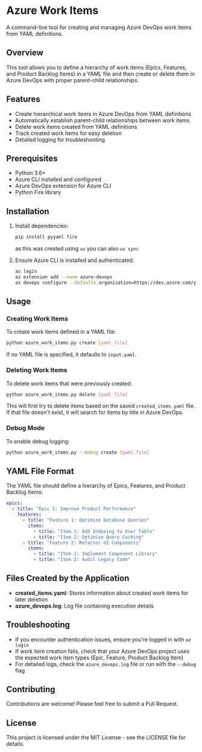 # Azure Work Items

A command-line tool for creating and managing Azure DevOps work items from YAML definitions.

## Overview

This tool allows you to define a hierarchy of work items (Epics, Features, and Product Backlog Items) in a YAML file and then create or delete them in Azure DevOps with proper parent-child relationships.

## Features

- Create hierarchical work items in Azure DevOps from YAML definitions
- Automatically establish parent-child relationships between work items
- Delete work items created from YAML definitions
- Track created work items for easy deletion
- Detailed logging for troubleshooting

## Prerequisites

- Python 3.6+
- Azure CLI installed and configured
- Azure DevOps extension for Azure CLI
- Python Fire library

## Installation

1. Install dependencies:
   ```bash
   pip install pyyaml fire
   ```

   as this was created using `uv` you can also `uv sync`

2. Ensure Azure CLI is installed and authenticated:
   ```bash
   az login
   az extension add --name azure-devops
   az devops configure --defaults organization=https://dev.azure.com/your-organization project=your-project
   ```

## Usage

### Creating Work Items

To create work items defined in a YAML file:

```bash
python azure_work_items.py create [yaml_file]
```

If no YAML file is specified, it defaults to `input.yaml`.

### Deleting Work Items

To delete work items that were previously created:

```bash
python azure_work_items.py delete [yaml_file]
```

This will first try to delete items based on the saved `created_items.yaml` file. If that file doesn't exist, it will search for items by title in Azure DevOps.

### Debug Mode

To enable debug logging:

```bash
python azure_work_items.py --debug create [yaml_file]
```

## YAML File Format

The YAML file should define a hierarchy of Epics, Features, and Product Backlog Items:

```yaml
epics:
  - title: "Epic 1: Improve Product Performance"
    features:
      - title: "Feature 1: Optimize Database Queries"
        items:
          - title: "Item 1: Add Indexing to User Table"
          - title: "Item 2: Optimize Query Caching"
      - title: "Feature 2: Refactor UI Components"
        items:
          - title: "Item 1: Implement Component Library"
          - title: "Item 2: Audit Legacy Code"
```

## Files Created by the Application

- **created_items.yaml**: Stores information about created work items for later deletion
- **azure_devops.log**: Log file containing execution details

## Troubleshooting

- If you encounter authentication issues, ensure you're logged in with `az login`
- If work item creation fails, check that your Azure DevOps project uses the expected work item types (Epic, Feature, Product Backlog Item)
- For detailed logs, check the `azure_devops.log` file or run with the `--debug` flag

## Contributing

Contributions are welcome! Please feel free to submit a Pull Request.

## License

This project is licensed under the MIT License - see the LICENSE file for details.
